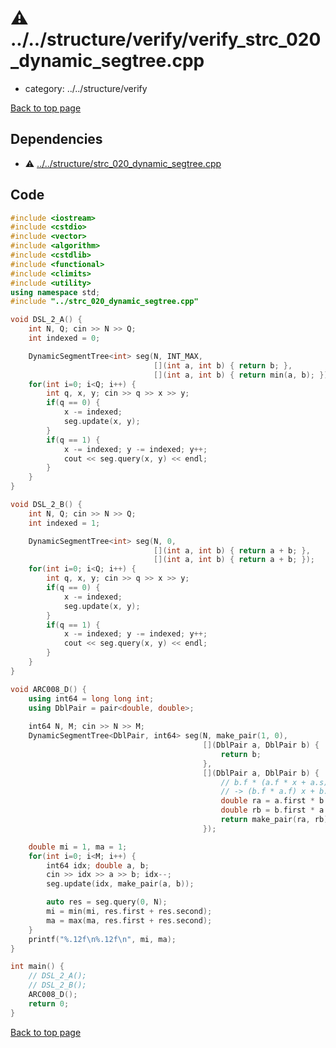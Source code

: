 <!-- mathjax config similar to math.stackexchange -->
<script type="text/javascript" async
  src="https://cdnjs.cloudflare.com/ajax/libs/mathjax/2.7.5/MathJax.js?config=TeX-MML-AM_CHTML">
</script>
<script type="text/x-mathjax-config">
  MathJax.Hub.Config({
    TeX: { equationNumbers: { autoNumber: "AMS" }},
    tex2jax: {
      inlineMath: [ ['$','$'] ],
      processEscapes: true
    },
    "HTML-CSS": { matchFontHeight: false },
    displayAlign: "left",
    displayIndent: "2em"
  });
</script>

<script type="text/javascript" src="https://cdnjs.cloudflare.com/ajax/libs/jquery/3.4.1/jquery.min.js"></script>
<script type="text/javascript" src="../../../assets/js/balloons.js"></script>
<script type="text/javascript" src="../../../assets/js/copy-button.js"></script>
<link rel="stylesheet" href="../../../assets/css/copy-button.css" />


# :warning: ../../structure/verify/verify_strc_020_dynamic_segtree.cpp
* category: ../../structure/verify


[Back to top page](../../../index.html)



## Dependencies
* :warning: [../../structure/strc_020_dynamic_segtree.cpp](../strc_020_dynamic_segtree.cpp.html)


## Code
```cpp
#include <iostream>
#include <cstdio>
#include <vector>
#include <algorithm>
#include <cstdlib>
#include <functional>
#include <climits>
#include <utility>
using namespace std;
#include "../strc_020_dynamic_segtree.cpp"

void DSL_2_A() {
    int N, Q; cin >> N >> Q;
    int indexed = 0;

    DynamicSegmentTree<int> seg(N, INT_MAX,
                                [](int a, int b) { return b; },
                                [](int a, int b) { return min(a, b); });
    for(int i=0; i<Q; i++) {
        int q, x, y; cin >> q >> x >> y;
        if(q == 0) {
            x -= indexed;
            seg.update(x, y);
        }
        if(q == 1) {
            x -= indexed; y -= indexed; y++;
            cout << seg.query(x, y) << endl;
        }
    }
}

void DSL_2_B() {
    int N, Q; cin >> N >> Q;
    int indexed = 1;

    DynamicSegmentTree<int> seg(N, 0,
                                [](int a, int b) { return a + b; },
                                [](int a, int b) { return a + b; });
    for(int i=0; i<Q; i++) {
        int q, x, y; cin >> q >> x >> y;
        if(q == 0) {
            x -= indexed;
            seg.update(x, y);
        }
        if(q == 1) {
            x -= indexed; y -= indexed; y++;
            cout << seg.query(x, y) << endl;
        }
    }
}

void ARC008_D() {
    using int64 = long long int;
    using DblPair = pair<double, double>;
    
    int64 N, M; cin >> N >> M;
    DynamicSegmentTree<DblPair, int64> seg(N, make_pair(1, 0),
                                           [](DblPair a, DblPair b) {
                                               return b;
                                           },
                                           [](DblPair a, DblPair b) {
                                               // b.f * (a.f * x + a.s) + b.s
                                               // -> (b.f * a.f) x + b.f * a.s + b.s
                                               double ra = a.first * b.first;
                                               double rb = b.first * a.second + b.second;
                                               return make_pair(ra, rb);
                                           });

    double mi = 1, ma = 1;
    for(int i=0; i<M; i++) {
        int64 idx; double a, b;
        cin >> idx >> a >> b; idx--;
        seg.update(idx, make_pair(a, b));

        auto res = seg.query(0, N);
        mi = min(mi, res.first + res.second);
        ma = max(ma, res.first + res.second);
    }
    printf("%.12f\n%.12f\n", mi, ma);
}

int main() {
    // DSL_2_A();
    // DSL_2_B();
    ARC008_D();
    return 0;
}

```

[Back to top page](../../../index.html)

